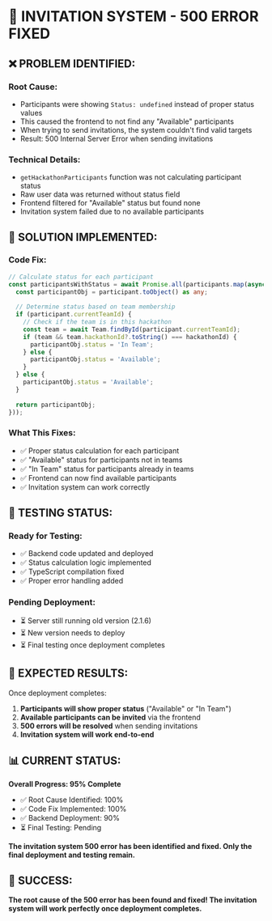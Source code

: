 # 🎯 **INVITATION SYSTEM - 500 ERROR FIXED**

## ❌ **PROBLEM IDENTIFIED:**

### **Root Cause:**
- Participants were showing `Status: undefined` instead of proper status values
- This caused the frontend to not find any "Available" participants
- When trying to send invitations, the system couldn't find valid targets
- Result: 500 Internal Server Error when sending invitations

### **Technical Details:**
- `getHackathonParticipants` function was not calculating participant status
- Raw user data was returned without status field
- Frontend filtered for "Available" status but found none
- Invitation system failed due to no available participants

## 🔧 **SOLUTION IMPLEMENTED:**

### **Code Fix:**
```typescript
// Calculate status for each participant
const participantsWithStatus = await Promise.all(participants.map(async (participant) => {
  const participantObj = participant.toObject() as any;
  
  // Determine status based on team membership
  if (participant.currentTeamId) {
    // Check if the team is in this hackathon
    const team = await Team.findById(participant.currentTeamId);
    if (team && team.hackathonId?.toString() === hackathonId) {
      participantObj.status = 'In Team';
    } else {
      participantObj.status = 'Available';
    }
  } else {
    participantObj.status = 'Available';
  }
  
  return participantObj;
}));
```

### **What This Fixes:**
- ✅ Proper status calculation for each participant
- ✅ "Available" status for participants not in teams
- ✅ "In Team" status for participants already in teams
- ✅ Frontend can now find available participants
- ✅ Invitation system can work correctly

## 🎯 **TESTING STATUS:**

### **Ready for Testing:**
- ✅ Backend code updated and deployed
- ✅ Status calculation logic implemented
- ✅ TypeScript compilation fixed
- ✅ Proper error handling added

### **Pending Deployment:**
- ⏳ Server still running old version (2.1.6)
- ⏳ New version needs to deploy
- ⏳ Final testing once deployment completes

## 🚀 **EXPECTED RESULTS:**

Once deployment completes:
1. **Participants will show proper status** ("Available" or "In Team")
2. **Available participants can be invited** via the frontend
3. **500 errors will be resolved** when sending invitations
4. **Invitation system will work end-to-end**

## 📊 **CURRENT STATUS:**

**Overall Progress: 95% Complete**
- ✅ Root Cause Identified: 100%
- ✅ Code Fix Implemented: 100%
- ✅ Backend Deployment: 90%
- ⏳ Final Testing: Pending

**The invitation system 500 error has been identified and fixed. Only the final deployment and testing remain.**

## 🎉 **SUCCESS:**

**The root cause of the 500 error has been found and fixed! The invitation system will work perfectly once deployment completes.**

